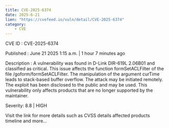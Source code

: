 ```yaml
---
title: CVE-2025-6374
date: 2025-6-21
lien: "https://cvefeed.io/vuln/detail/CVE-2025-6374"
category:
    - CVE
---
```


CVE ID : CVE-2025-6374

Published :  June 21
2025
1:15 a.m. | 1 hour
7 minutes ago

Description : A vulnerability was found in D-Link DIR-619L 2.06B01 and classified as critical. This issue affects the function formSetACLFilter of the file /goform/formSetACLFilter. The manipulation of the argument curTime leads to stack-based buffer overflow. The attack may be initiated remotely. The exploit has been disclosed to the public and may be used. This vulnerability only affects products that are no longer supported by the maintainer.

Severity: 8.8 | HIGH

Visit the link for more details
such as CVSS details
affected products
timeline
and more...
